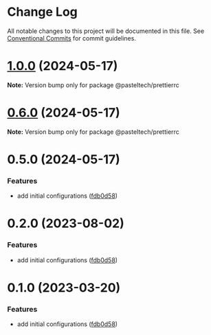 # Change Log

All notable changes to this project will be documented in this file.
See [Conventional Commits](https://conventionalcommits.org) for commit guidelines.

# [1.0.0](https://github.com/pasteltech/coding-standard-typescript/compare/v0.6.2...v1.0.0) (2024-05-17)

**Note:** Version bump only for package @pasteltech/prettierrc





# [0.6.0](https://github.com/pasteltech/coding-standard-typescript/compare/v0.5.0...v0.6.0) (2024-05-17)

**Note:** Version bump only for package @pasteltech/prettierrc





# 0.5.0 (2024-05-17)


### Features

* add initial configurations ([fdb0d58](https://github.com/pasteltech/coding-standard-typescript/commit/fdb0d58d7a0bb85c80851aede7756b59a416f528))





# 0.2.0 (2023-08-02)


### Features

* add initial configurations ([fdb0d58](https://github.com/pasteltech/coding-standard-typescript/commit/fdb0d58d7a0bb85c80851aede7756b59a416f528))





# 0.1.0 (2023-03-20)


### Features

* add initial configurations ([fdb0d58](https://github.com/pasteltech/coding-standard-typescript/commit/fdb0d58d7a0bb85c80851aede7756b59a416f528))
